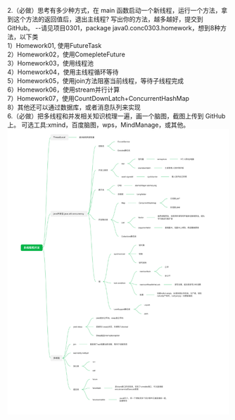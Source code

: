 
2.（必做）思考有多少种方式，在 main 函数启动一个新线程，运行一个方法，拿到这个方法的返回值后，退出主线程? 写出你的方法，越多越好，提交到 GitHub。
--请见项目0301，package java0.conc0303.homework，想到8种方法，以下类  
  1）Homework01, 使用FutureTask  
  2）Homework02，使用ComepleteFuture  
  3）Homework03，使用线程池  
  4）Homework04，使用主线程循环等待  
  5）Homework05，使用join方法阻塞当前线程，等待子线程完成  
  6）Homework06，使用stream并行计算  
  7）Homework07，使用CountDownLatch+ConcurrentHashMap  
  8）其他还可以通过数据库，或者消息队列来实现  
6.（必做）把多线程和并发相关知识梳理一遍，画一个脑图，截图上传到 GitHub 上。 可选工具:xmind，百度脑图，wps，MindManage，或其他。  
![图片](https://github.com/meda0719/Java_Traning_Camp/blob/main/Task_Week04/多线程和并发_new.png)  


